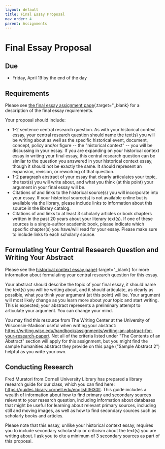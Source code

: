 ```yaml
---
layout: default
title: Final Essay Proposal
nav_order: 4
parent: Assignments
---
```

# Final Essay Proposal
## Due
- Friday, April 19 by the end of the day

## Requirements
Please see [the final essay assignment page](https://lindsaythomas.net/engl3630s24/assignments/final-essay.html){:target="_blank} for a description of the final essay requirements.

Your proposal should include:
- 1-2 sentence central research question. As with your historical context essay, your central research question should name the text(s) you will be writing about as well as the specific historical event, document, concept, policy and/or figure -- the "historical context" -- you will be discussing in your essay. If you are expanding on your historical context essay in writing your final essay, this central research question can be similar to the question you answered in your historical context essay, though it should not be exactly the same. It should represent an expansion, revision, or reworking of that question.
- 1-2 paragraph abstract of your essay that clearly articulates your topic, the text(s) you will write about, and what you think (at this point) your argument in your final essay will be.
- Citations of and links to the historical source(s) you will incorporate into your essay. If your historical source(s) is not available online but is available via the library, please include links to information about this source in the library catalog.
- Citations of and links to at least 3 scholarly articles or book chapters written in the past 20 years about your literary text(s). If one of these sources is a single-author academic book, please indicate which specific chapter(s) you have/will read for your essay. Please make sure to include links to each scholarly source.

## Formulating Your Central Research Question and Writing Your Abstract
Please see the [historical context essay page](https://lindsaythomas.net/engl3630s24/assignments/historical-context.html#formulating-your-central-research-question){:target="_blank} for more information about formulating your central research question for this essay.

Your abstract should describe the topic of your final essay, it should name the text(s) you will be writing about, and it should articulate, as clearly as possible, what you think your argument (at this point) will be. Your argument will most likely change as you learn more about your topic and start writing. This is expected; your abstract represents a preliminary attempt to articulate your argument. You can change your mind.

You may find this resource from The Writing Center at the University of Wisconsin-Madison useful when writing your abstract: <https://writing.wisc.edu/handbook/assignments/writing-an-abstract-for-your-research-paper/>. Not all of the criteria listed under "The Contents of an Abstract" section will apply for this assignment, but you might find the sample humanities abstract they provide on this page ("Sample Abstract 2") helpful as you write your own.

## Conducting Research
Fred Muratori from Cornell University Library has prepared a library research guide for our class, which you can find here: <https://guides.library.cornell.edu/english3630lt>. This guide includes a wealth of information about how to find primary and secondary sources relevant to your research question, including information about databases that might be useful for learning about relevant primary sources, including still and moving images, as well as how to find secondary sources such as scholarly books and articles.

Please note that this essay, unllike your historical context essay, requires you to include secondary scholarship or criticism about the text(s) you are writing about. I ask you to cite a minimum of 3 secondary sources as part of this proposal. 
